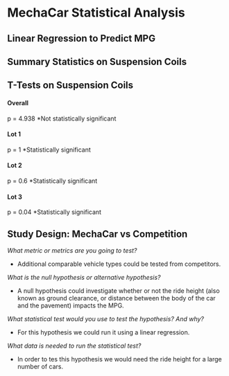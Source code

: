 # MechaCar Statistical Analysis

## Linear Regression to Predict MPG

## Summary Statistics on Suspension Coils

## T-Tests on Suspension Coils
#### Overall
p = 4.938
*Not statistically significant

#### Lot 1
p = 1
*Statistically significant

#### Lot 2
p = 0.6
*Statistically significant

#### Lot 3
p = 0.04
*Statistically significant

## Study Design: MechaCar vs Competition

<i> What metric or metrics are you going to test? </i> 
- Additional comparable vehicle types could be tested from competitors.

<i> What is the null hypothesis or alternative hypothesis? </i> 
- A null hypothesis could investigate whether or not the ride height (also known as ground clearance, or distance between the body of the car and the pavement) impacts the MPG.

<i> What statistical test would you use to test the hypothesis? And why? </i> 
- For this hypothesis we could run it using a linear regression.

<i> What data is needed to run the statistical test? </i> 
- In order to tes this hypothesis we would need the ride height for a large number of cars. 
